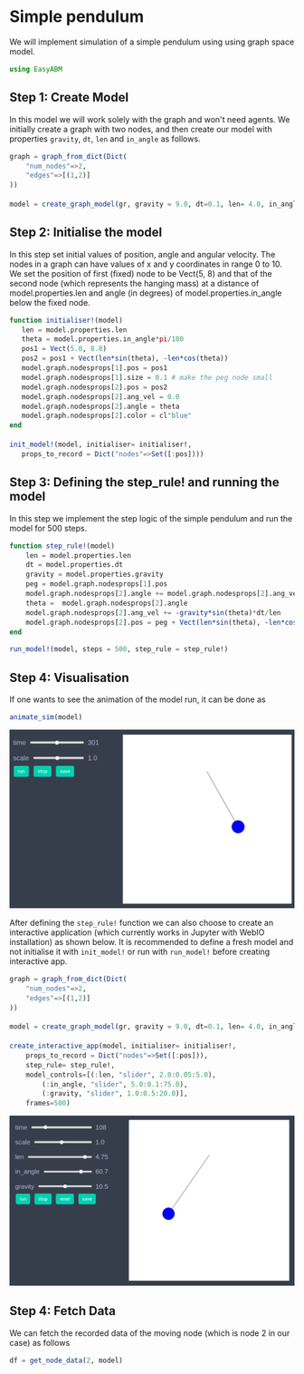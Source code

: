 # Simple pendulum 
We will implement simulation of a simple pendulum using using graph space model.  


```julia
using EasyABM
```

## Step 1: Create Model

In this model we will work solely with the graph and won't need agents. We initially create a graph with two nodes, and then create our model with properties `gravity`, `dt`, `len` and `in_angle` as follows. 


```julia
graph = graph_from_dict(Dict(
    "num_nodes"=>2,
    "edges"=>[(1,2)]
))

model = create_graph_model(gr, gravity = 9.0, dt=0.1, len= 4.0, in_angle=30.0)
```

## Step 2: Initialise the model

In this step set initial values of position, angle and angular velocity. The nodes in a graph can have values of x and y coordinates in range 0 to 10. We set the position of first (fixed) node to be Vect(5, 8) and that of the second node (which represents the hanging mass) at a distance of model.properties.len and angle (in degrees) of model.properties.in_angle below the fixed node. 

 ```julia
function initialiser!(model)
    len = model.properties.len
    theta = model.properties.in_angle*pi/180
    pos1 = Vect(5.0, 8.0)
    pos2 = pos1 + Vect(len*sin(theta), -len*cos(theta))
    model.graph.nodesprops[1].pos = pos1
    model.graph.nodesprops[1].size = 0.1 # make the peg node small
    model.graph.nodesprops[2].pos = pos2
    model.graph.nodesprops[2].ang_vel = 0.0
    model.graph.nodesprops[2].angle = theta
    model.graph.nodesprops[2].color = cl"blue"
end

init_model!(model, initialiser= initialiser!, 
    props_to_record = Dict("nodes"=>Set([:pos]))) 
```

## Step 3: Defining the step_rule! and running the model

In this step we implement the step logic of the simple pendulum and run the model for 500 steps. 

```julia
function step_rule!(model)
    len = model.properties.len
    dt = model.properties.dt
    gravity = model.properties.gravity
    peg = model.graph.nodesprops[1].pos
    model.graph.nodesprops[2].angle += model.graph.nodesprops[2].ang_vel*dt
    theta =  model.graph.nodesprops[2].angle
    model.graph.nodesprops[2].ang_vel += -gravity*sin(theta)*dt/len
    model.graph.nodesprops[2].pos = peg + Vect(len*sin(theta), -len*cos(theta))    
end
```


```julia
run_model!(model, steps = 500, step_rule = step_rule!)
```

## Step 4: Visualisation


If one wants to see the animation of the model run, it can be done as 

```julia
animate_sim(model)
```

![png](assets/SimplePendulum/SimplePendulumAnim1.png)

After defining the `step_rule!` function we can also choose to create an interactive application (which currently works in Jupyter with WebIO installation) as shown below. It is recommended to define a fresh model and not initialise it with `init_model!` or run with `run_model!` before creating interactive app. 


```julia
graph = graph_from_dict(Dict(
    "num_nodes"=>2,
    "edges"=>[(1,2)]
))

model = create_graph_model(gr, gravity = 9.0, dt=0.1, len= 4.0, in_angle=30.0)

create_interactive_app(model, initialiser= initialiser!,
    props_to_record = Dict("nodes"=>Set([:pos])),
    step_rule= step_rule!,
    model_controls=[(:len, "slider", 2.0:0.05:5.0), 
        (:in_angle, "slider", 5.0:0.1:75.0),
        (:gravity, "slider", 1.0:0.5:20.0)],
    frames=500) 
```

![png](assets/SimplePendulum/SimplePendulumIntApp.png)

## Step 4: Fetch Data 

We can fetch the recorded data of the moving node (which is node 2 in our case) as follows

```julia
df = get_node_data(2, model)
```
```julia